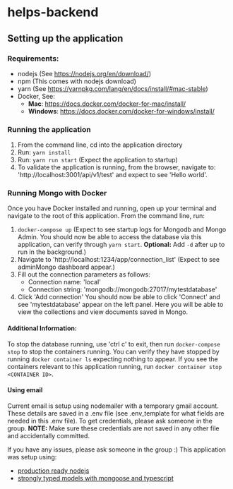 # helps-backend
## Setting up the application
### Requirements:
- nodejs (See https://nodejs.org/en/download/)
- npm (This comes with nodejs download)
- yarn (See https://yarnpkg.com/lang/en/docs/install/#mac-stable)
- Docker, See:
    - __Mac__: https://docs.docker.com/docker-for-mac/install/
    - __Windows__: https://docs.docker.com/docker-for-windows/install/


### Running the application
1. From the command line, cd into the application directory 
2. Run: `yarn install`
3. Run: `yarn run start` (Expect the application to startup)
4. To validate the application is running, from the browser, navigate to: 'http://localhost:3001/api/v1/test' and expect to see 'Hello world'.


### Running Mongo with Docker
Once you have Docker installed and running, open up your terminal and navigate to the root of this application.
From the command line, run:
1. `docker-compose up` (Expect to see startup logs for Mongodb and Mongo Admin. You should now be able to access the database via this application, can verify through `yarn start`. __Optional:__ Add `-d` after up to run in the background.)
2. Navigate to 'http://localhost:1234/app/connection_list' (Expect to see adminMongo dashboard appear.)
3. Fill out the connection parameters as follows:
    - Connection name: 'local'
    - Connection string: 'mongodb://mongodb:27017/mytestdatabase'
4. Click 'Add connection'
You should now be able to click 'Connect' and see 'mytestdatabase' appear on the left panel. Here you will be able to view the collections and view documents saved in Mongo.

#### Additional Information:
To stop the database running, use 'ctrl c' to exit, then run `docker-compose stop` to stop the containers running.
You can verify they have stopped by running `docker container ls` expecting nothing to appear. If you see the containers relevant to this application running, run `docker container stop <CONTAINER ID>`.


#### Using email
Current email is setup using nodemailer with a temporary gmail account. These details are saved in a .env file (see .env_template for what fields are needed in this .env file). To get credentials,
please ask someone in the group. __NOTE:__ Make sure these credentials are not saved in any other file and accidentally committed.

If you have any issues, please ask someone in the group :)
This application was setup using:
- [production ready nodejs](https://itnext.io/production-ready-node-js-rest-apis-setup-using-typescript-postgresql-and-redis-a9525871407)
- [strongly typed models with mongoose and typescript](https://medium.com/@tomanagle/strongly-typed-models-with-mongoose-and-typescript-7bc2f7197722)